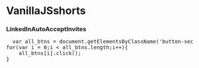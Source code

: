 # VanillaJSshorts

<h3>LinkedInAutoAcceptInvites</h3>
<pre>
  var all_btns = document.getElementsByClassName('button-secondary-medium')
for(var i = 0;i < all_btns.length;i++){
	all_btns[i].click();
}
</pre>
